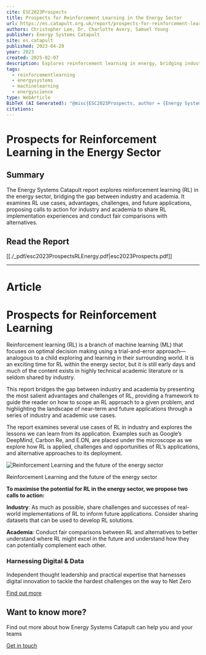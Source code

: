 ```yaml
---
cite: ESC2023Prospects
title: Prospects for Reinforcement Learning in the Energy Sector
url: https://es.catapult.org.uk/report/prospects-for-reinforcement-learning/
authors: Christopher Lee, Dr. Charlotte Avery, Samuel Young
publisher: Energy Systems Catapult
site: es.catapult
published: 2023-04-20
year: 2023
created: 2025-02-07
description: Explores reinforcement learning in energy, bridging industry and academia for optimal decision-making.
tags:
  - reinforcementlearning
  - energysystems
  - machinelearning
  - energyscience
type: WebArticle
BibTeX (AI Generated): "@misc{ESC2023Prospects, author = {Energy Systems Catapult}, title = {Prospects for Reinforcement Learning}, year = {2023}, url = {https://es.catapult.org.uk/report/prospects-for-reinforcement-learning/}}"
citations:
---
```

# Prospects for Reinforcement Learning in the Energy Sector

## Summary

The Energy Systems Catapult report explores reinforcement learning (RL) in the energy sector, bridging the gap between industry and academia. It examines RL use cases, advantages, challenges, and future applications, proposing calls to action for industry and academia to share RL implementation experiences and conduct fair comparisons with alternatives.

## Read the Report

[[./_pdf/esc2023ProspectsRLEnergy.pdf|esc2023Prospects.pdf]]


----
# Article

# Prospects for Reinforcement Learning

Reinforcement learning (RL) is a branch of machine learning (ML) that focuses on optimal decision making using a trial-and-error approach— analogous to a child exploring and learning in their surrounding world. It is an exciting time for RL within the energy sector, but it is still early days and much of the content exists in highly technical academic literature or is seldom shared by industry.

This report bridges the gap between industry and academia by presenting the most salient advantages and challenges of RL, providing a framework to guide the reader on how to scope an RL approach to a given problem, and highlighting the landscape of near-term and future applications through a series of industry and academic use cases.

The report examines several use cases of RL in industry and explores the lessons we can learn from its application. Examples such as Google’s DeepMind, Carbon Re, and E.ON, are placed under the microscope as we explore how RL is applied, challenges and opportunities of RL’s applications, and alternative approaches to its deployment.

![Reinforcement Learning and the future of the energy sector](https://esc-production-2021.s3.eu-west-2.amazonaws.com/wp-content/uploads/2023/04/17085804/Why-RL-will-transform-the-energy-sector....jpg)

Reinforcement Learning and the future of the energy sector

**To maximise the potential for RL in the energy sector, we propose two calls to action:**

**Industry**: As much as possible, share challenges and successes of real-world implementations of RL to inform future applications. Consider sharing datasets that can be used to develop RL solutions.

**Academia**: Conduct fair comparisons between RL and alternatives to better understand where RL might excel in the future and understand how they can potentially complement each other.

### Harnessing Digital & Data

Independent thought leadership and practical expertise that harnesses digital innovation to tackle the hardest challenges on the way to Net Zero

[Find out more](https://es.catapult.org.uk/what-we-do/harnessing-digital-and-data/)

## Want to know more?

Find out more about how Energy Systems Catapult can help you and your teams

[Get in touch]()
